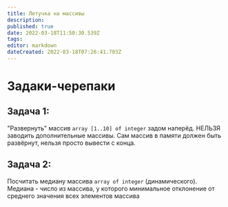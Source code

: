```yaml
---
title: Летучка на массивы
description: 
published: true
date: 2022-03-18T11:50:30.539Z
tags: 
editor: markdown
dateCreated: 2022-03-18T07:26:41.703Z
---
```


# Задаки-черепаки

## Задача 1:
"Развернуть" массив `array [1..10] of integer` задом наперёд. НЕЛЬЗЯ заводить дополнительные массивы. Сам массив в памяти должен быть развёрнут, нельзя просто вывести с конца.

## Задача 2: 
Посчитать медиану массива `array of integer` (динамического). Медиана - число из массива, у которого минимальное отклонение от среднего значения всех элементов массива